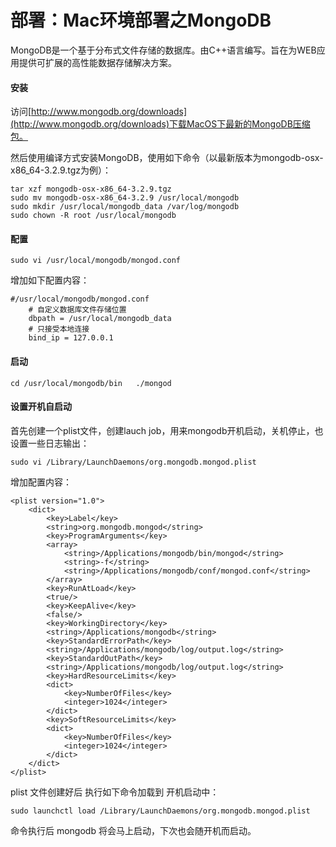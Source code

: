 # 部署：Mac环境部署之MongoDB

MongoDB是一个基于分布式文件存储的数据库。由C++语言编写。旨在为WEB应用提供可扩展的高性能数据存储解决方案。

#### 安装

访问[http://www.mongodb.org/downloads](http://www.mongodb.org/downloads)下载MacOS下最新的MongoDB压缩包。

然后使用编译方式安装MongoDB，使用如下命令（以最新版本为mongodb-osx-x86_64-3.2.9.tgz为例）：

	tar xzf mongodb-osx-x86_64-3.2.9.tgz
	sudo mv mongodb-osx-x86_64-3.2.9 /usr/local/mongodb
	sudo mkdir /usr/local/mongodb_data /var/log/mongodb
	sudo chown -R root /usr/local/mongodb

#### 配置

	sudo vi /usr/local/mongodb/mongod.conf

增加如下配置内容：

	#/usr/local/mongodb/mongod.conf
		# 自定义数据库文件存储位置	
		dbpath = /usr/local/mongodb_data		
		# 只接受本地连接 	
		bind_ip = 127.0.0.1

#### 启动
	cd /usr/local/mongodb/bin	./mongod
#### 设置开机自启动

首先创建一个plist文件，创建lauch job，用来mongodb开机启动，关机停止，也设置一些日志输出：

	sudo vi /Library/LaunchDaemons/org.mongodb.mongod.plist
	
增加配置内容：	

	<plist version="1.0">
		<dict>
			<key>Label</key>
			<string>org.mongodb.mongod</string>
			<key>ProgramArguments</key>
			<array>
				<string>/Applications/mongodb/bin/mongod</string>
				<string>-f</string>
				<string>/Applications/mongodb/conf/mongod.conf</string>
  			</array>
  			<key>RunAtLoad</key>
  			<true/>
  			<key>KeepAlive</key>
  			<false/>
  			<key>WorkingDirectory</key>
  			<string>/Applications/mongodb</string>
  			<key>StandardErrorPath</key>
  			<string>/Applications/mongodb/log/output.log</string>
  			<key>StandardOutPath</key>
  			<string>/Applications/mongodb/log/output.log</string>
  			<key>HardResourceLimits</key>
  			<dict>
    			<key>NumberOfFiles</key>
    			<integer>1024</integer>
  			</dict>
  			<key>SoftResourceLimits</key>
  			<dict>
    			<key>NumberOfFiles</key>
    			<integer>1024</integer>
  			</dict>
		</dict>
	</plist>

plist 文件创建好后 执行如下命令加载到 开机启动中：

	sudo launchctl load /Library/LaunchDaemons/org.mongodb.mongod.plist 

命令执行后 mongodb 将会马上启动，下次也会随开机而启动。
